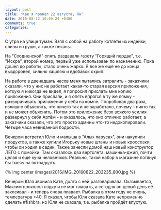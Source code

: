 ```yaml
---
layout: post
title: "Как я провёл 22 августа, Пн"
date: 2016-08-22 10:09:24 +0400
comments: true
categories: 
---
```

С утра на улице туман. Взял с собой на работу котлеты из индейки, сливы и груши, а также пеканы.

На "Сходненской" опять раздавали газету "Горящий пердак", т.е. "Искра", второй номер, первый уже использован по назначению. Пока дошел до работы, стало очень жарко. Я все же ещё не до конца выздоровел, сильно кашляю и вдобавок охрип.

На работе в двенадцать часов меня пытались затралить - заказчики сказали, что у них не работает какая-то старая версия приложения, котоую я никогда не видел, я попросил прислать мне копию приложения. Они прислали, и я опять впрягся в ту же лямку - разворачивать приложение у себя на компе. Попробовал два раза, излишне объяснять, что ничего так и не заработало, почему - никто так и не может объяснить. Потом это приложение безо всякого усилия развернул у себя Артём - и оказалось, что оно отлично работает, а заказчики сказали, что это просто админы что-то недокопировали. Четыре часа невиданной бодрости.

Вечером встретил Юлю и малыша в "Алых парусах", они накупили продуктов, а также купили Игорьку новые штаны и новые кроссовки, чтобы он ходил в садик. Также занесли домой наш новый конструктор ЛЕГО с помойки. Там оказалось два вертолёта, машинка-джип, почти целая и ещё куча человечков. Реально, такой набор в магазине потянул бы тысяч на пятнадцать.

{% img center /images/2016/IMG_20160822_202235_800.jpg %}

Вечером Юля звонила Кате, долго с ней разговаривала. Оказывается, Максим проколол лодку и не мог плавать, а сегодня он целый день её заклеивал - и теперь снова плавает. Рыбалка в этом году не очень, температура +40. Я сказал, чтобы Юля сказала Кате непременно сделать #fishbra, но Юля не сказала, т.е. рыбалка пройдёт впустую.